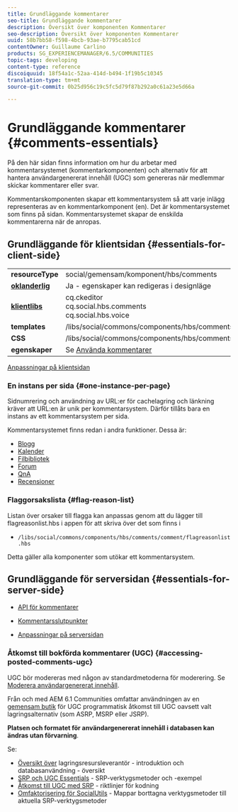 ```yaml
---
title: Grundläggande kommentarer
seo-title: Grundläggande kommentarer
description: Översikt över komponenten Kommentarer
seo-description: Översikt över komponenten Kommentarer
uuid: 58b7bb58-f598-4bcb-93ae-b7795cab51cd
contentOwner: Guillaume Carlino
products: SG_EXPERIENCEMANAGER/6.5/COMMUNITIES
topic-tags: developing
content-type: reference
discoiquuid: 18f54a1c-52aa-414d-b494-1f19b5c10345
translation-type: tm+mt
source-git-commit: 0b25d956c19c5fc5d79f87b292a0c61a23e5d66a

---
```



# Grundläggande kommentarer {#comments-essentials}

På den här sidan finns information om hur du arbetar med kommentarsystemet (kommentarkomponenten) och alternativ för att hantera användargenererat innehåll (UGC) som genereras när medlemmar skickar kommentarer eller svar.

Kommentarskomponenten skapar ett kommentarsystem så att varje inlägg representeras av en kommentarkomponent (en). Det är kommentarsystemet som finns på sidan. Kommentarsystemet skapar de enskilda kommentarerna när de anropas.

## Grundläggande för klientsidan {#essentials-for-client-side}

<table>
 <tbody>
  <tr>
   <td> <strong>resourceType</strong></td>
   <td> social/gemensam/komponent/hbs/comments</td>
  </tr>
  <tr>
   <td> <a href="scf.md#add-or-include-a-communities-component"><strong>oklanderlig</strong></a></td>
   <td>Ja - egenskaper kan redigeras i <i></i>designläge</td>
  </tr>
  <tr>
   <td> <a href="client-customize.md#clientlibs-for-scf"><strong>klientlibs</strong></a></td>
   <td>cq.ckeditor<br /> cq.social.hbs.comments<br /> cq.social.hbs.voice</td>
  </tr>
  <tr>
   <td> <strong>templates</strong></td>
   <td> /libs/social/commons/components/hbs/comments/comments.hbs<br /> </td>
  </tr>
  <tr>
   <td> <strong>CSS</strong></td>
   <td> /libs/social/commons/components/hbs/comments/clientlibs/commentsystem.css</td>
  </tr>
  <tr>
   <td><strong> egenskaper</strong></td>
   <td> Se <a href="comments.md">Använda kommentarer</a></td>
  </tr>
 </tbody>
</table>

[Anpassningar på klientsidan](client-customize.md)

### En instans per sida {#one-instance-per-page}

Sidnumrering och användning av URL:er för cachelagring och länkning kräver att URL:en är unik per kommentarsystem. Därför tillåts bara en instans av ett kommentarsystem per sida.

Kommentarsystemet finns redan i andra funktioner. Dessa är:

* [Blogg](blog-developer-basics.md)
* [Kalender](calendar-basics-for-developers.md)
* [Filbibliotek](essentials-file-library.md)
* [Forum](essentials-forum.md)
* [QnA](qna-essentials.md)
* [Recensioner](reviews-basics.md)

### Flaggorsakslista {#flag-reason-list}

Listan över orsaker till flagga kan anpassas genom att du lägger till flagreasonlist.hbs i appen för att skriva över det som finns i

* `/libs/social/commons/components/hbs/comments/comment/flagreasonlist.hbs`

Detta gäller alla komponenter som utökar ett kommentarsystem.

## Grundläggande för serversidan {#essentials-for-server-side}

* [API för kommentarer](https://helpx.adobe.com/experience-manager/6-5/sites/developing/using/reference-materials/javadoc/com/adobe/cq/social/commons/comments/api/package-summary.html)

* [Kommentarsslutpunkter](https://helpx.adobe.com/experience-manager/6-5/sites/developing/using/reference-materials/javadoc/com/adobe/cq/social/commons/comments/endpoints/package-summary.html)

* [Anpassningar på serversidan](server-customize.md)

### Åtkomst till bokförda kommentarer (UGC) {#accessing-posted-comments-ugc}

UGC bör modereras med någon av standardmetoderna för moderering.
Se [Moderera användargenererat innehåll](moderate-ugc.md).

Från och med AEM 6.1 Communities omfattar användningen av en [gemensam butik](working-with-srp.md) för UGC programmatisk åtkomst till UGC oavsett valt lagringsalternativ (som ASRP, MSRP eller JSRP).

**Platsen och formatet för användargenererat innehåll i databasen kan ändras utan förvarning**.

Se:

* [Översikt över](srp.md) lagringsresursleverantör - introduktion och databasanvändning - översikt
* [SRP och UGC Essentials](srp-and-ugc.md) - SRP-verktygsmetoder och -exempel
* [Åtkomst till UGC med SRP](accessing-ugc-with-srp.md) - riktlinjer för kodning
* [Omfaktorisering för SocialUtils](socialutils.md) - Mappar borttagna verktygsmetoder till aktuella SRP-verktygsmetoder

